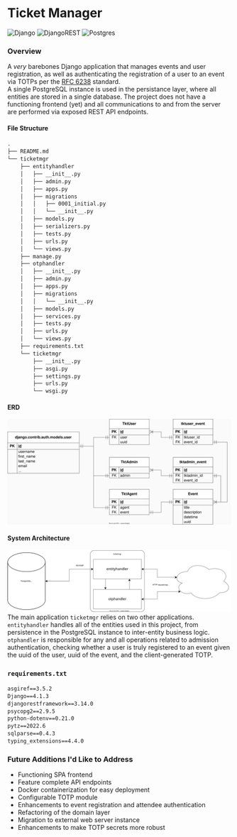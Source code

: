 # Ticket Manager

![Django](https://img.shields.io/badge/django-%23092E20.svg?style=for-the-badge&logo=django&logoColor=white) ![DjangoREST](https://img.shields.io/badge/DJANGO-REST-ff1709?style=for-the-badge&logo=django&logoColor=white&color=ff1709&labelColor=gray) ![Postgres](https://img.shields.io/badge/postgres-%23316192.svg?style=for-the-badge&logo=postgresql&logoColor=white)

### Overview
A *very* barebones Django application that manages events and user registration, as well as authenticating the registration of a user to an event via TOTPs per the [RFC 6238](https://datatracker.ietf.org/doc/html/rfc6238) standard.  
A single PostgreSQL instance is used in the persistance layer, where all entities are stored in a single database. The project does not have a functioning frontend (yet) and all communications to and from the server are performed via exposed REST API endpoints.  

#### File Structure

```txt
.
├── README.md
└── ticketmgr
    ├── entityhandler
    │   ├── __init__.py
    │   ├── admin.py
    │   ├── apps.py
    │   ├── migrations
    │   │   ├── 0001_initial.py
    │   │   └── __init__.py
    │   ├── models.py
    │   ├── serializers.py
    │   ├── tests.py
    │   ├── urls.py
    │   └── views.py
    ├── manage.py
    ├── otphandler
    │   ├── __init__.py
    │   ├── admin.py
    │   ├── apps.py
    │   ├── migrations
    │   │   └── __init__.py
    │   ├── models.py
    │   ├── services.py
    │   ├── tests.py
    │   ├── urls.py
    │   └── views.py
    ├── requirements.txt
    └── ticketmgr
        ├── __init__.py
        ├── asgi.py
        ├── settings.py
        ├── urls.py
        └── wsgi.py
```

#### ERD
![ERD](documents/erd.svg)

#### System Architecture
![Diagram](documents/systemdiagram.svg)
The main application `ticketmgr` relies on two other applications.  
`entityhandler` handles all of the entities used in this project, from persistence in the PostgreSQL instance to inter-entity business logic.  
`otphandler` is responsible for any and all operations related to admission authentication, checking whether a user is truly registered to an event given the uuid of the user, uuid of the event, and the client-generated TOTP.  

### `requirements.txt`

```txt
asgiref==3.5.2
Django==4.1.3
djangorestframework==3.14.0
psycopg2==2.9.5
python-dotenv==0.21.0
pytz==2022.6
sqlparse==0.4.3
typing_extensions==4.4.0
```

### Future Additions I'd Like to Address

- Functioning SPA frontend
- Feature complete API endpoints
- Docker containerization for easy deployment
- Configurable TOTP module
- Enhancements to event registration and attendee authentication
- Refactoring of the domain layer
- Migration to external web server instance
- Enhancements to make TOTP secrets more robust
